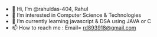 - 👋 Hi, I’m @rahuldas-404, Rahul
- 👀 I’m interested in Computer Science & Technologies 
- 🌱 I’m currently learning javascript & DSA using JAVA or C
- 📫 How to reach me : Email= rd893918@gmail.com

<!---
rahuldas-404/rahuldas-404 is a ✨ special ✨ repository because its `README.md` (this file) appears on your GitHub profile.
You can click the Preview link to take a look at your changes.
--->
